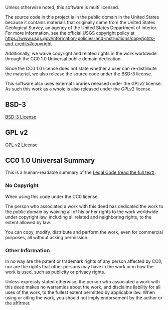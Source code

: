 Unless otherwise noted, this software is multi licensed.

The source code in this project is in the public domain in the United
States because it contains materials that originally came from the United
States Geological Survey, an agency of the United States Department of
Interior. For more information, see the official USGS copyright policy at
https://www.usgs.gov/information-policies-and-instructions/copyrights-and-credits#copyright

Additionally, we waive copyright and related rights in the work
worldwide through the CC0 1.0 Universal public domain dedication.

Since the CC0 1.0 license does not state whether a user can re-distribute the material, we also release the source code under the BSD-3 license.

This software also uses external libraries released under the GPLv2 license. As such this work as a whole is also released under the GPLv2 license.

## BSD-3

[BSD-3 License](https://opensource.org/licenses/BSD-3-Clause)

## GPL v2 

[GPL v2 License](https://www.gnu.org/licenses/old-licenses/gpl-2.0.en.html)

## CC0 1.0 Universal Summary

This is a human-readable summary of the
[Legal Code (read the full text)](https://creativecommons.org/publicdomain/zero/1.0/legalcode).

### No Copyright
When using this code under the CC0 license.

The person who associated a work with this deed has dedicated the work to
the public domain by waiving all of his or her rights to the work worldwide
under copyright law, including all related and neighboring rights, to the
extent allowed by law.

You can copy, modify, distribute and perform the work, even for commercial
purposes, all without asking permission.

### Other Information

In no way are the patent or trademark rights of any person affected by CC0,
nor are the rights that other persons may have in the work or in how the
work is used, such as publicity or privacy rights.

Unless expressly stated otherwise, the person who associated a work with
this deed makes no warranties about the work, and disclaims liability for
all uses of the work, to the fullest extent permitted by applicable law.
When using or citing the work, you should not imply endorsement by the
author or the affirmer.
